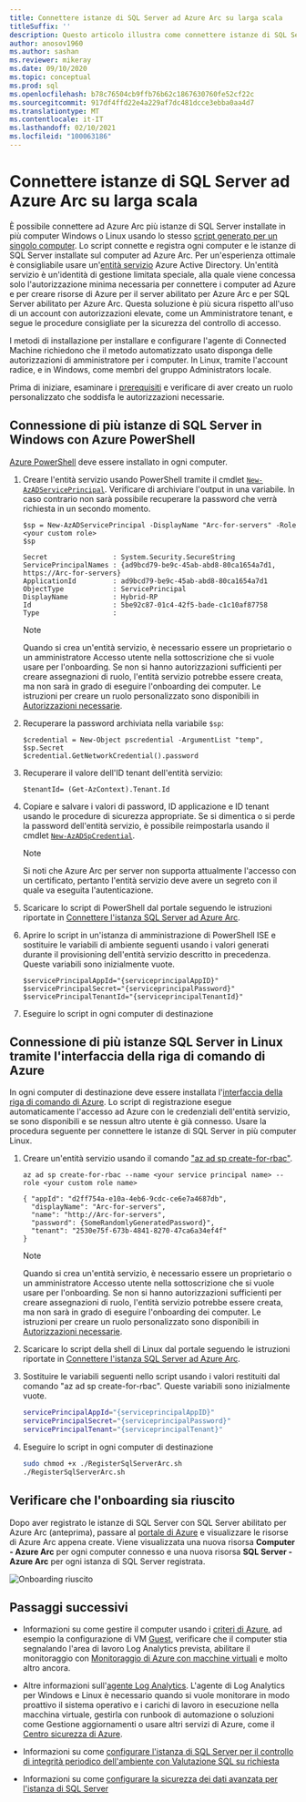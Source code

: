 ```yaml
---
title: Connettere istanze di SQL Server ad Azure Arc su larga scala
titleSuffix: ''
description: Questo articolo illustra come connettere istanze di SQL Server come SQL Server abilitato per Azure Arc (anteprima) usando un'entità servizio.
author: anosov1960
ms.author: sashan
ms.reviewer: mikeray
ms.date: 09/10/2020
ms.topic: conceptual
ms.prod: sql
ms.openlocfilehash: b78c76504cb9ffb76b62c1867630760fe52cf22c
ms.sourcegitcommit: 917df4ffd22e4a229af7dc481dcce3ebba0aa4d7
ms.translationtype: MT
ms.contentlocale: it-IT
ms.lasthandoff: 02/10/2021
ms.locfileid: "100063186"
---
```

# <a name="connect-sql-server-instances-to-azure-arc-at-scale"></a>Connettere istanze di SQL Server ad Azure Arc su larga scala

È possibile connettere ad Azure Arc più istanze di SQL Server installate in più computer Windows o Linux usando lo stesso [script generato per un singolo computer](connect.md). Lo script connette e registra ogni computer e le istanze di SQL Server installate sul computer ad Azure Arc. Per un'esperienza ottimale è consigliabile usare un'[entità servizio](/azure/active-directory/develop/app-objects-and-service-principals) Azure Active Directory. Un'entità servizio è un'identità di gestione limitata speciale, alla quale viene concessa solo l'autorizzazione minima necessaria per connettere i computer ad Azure e per creare risorse di Azure per il server abilitato per Azure Arc e per SQL Server abilitato per Azure Arc. Questa soluzione è più sicura rispetto all'uso di un account con autorizzazioni elevate, come un Amministratore tenant, e segue le procedure consigliate per la sicurezza del controllo di accesso.  

I metodi di installazione per installare e configurare l'agente di Connected Machine richiedono che il metodo automatizzato usato disponga delle autorizzazioni di amministratore per i computer. In Linux, tramite l'account radice, e in Windows, come membri del gruppo Administrators locale.

Prima di iniziare, esaminare i [prerequisiti](overview.md#prerequisites) e verificare di aver creato un ruolo personalizzato che soddisfa le autorizzazioni necessarie.

## <a name="connecting-multiple-sql-server-instances-on-windows-using-azure-powershell"></a>Connessione di più istanze di SQL Server in Windows con Azure PowerShell

[Azure PowerShell](/powershell/azure/install-az-ps) deve essere installato in ogni computer.

1. Creare l'entità servizio usando PowerShell tramite il cmdlet [`New-AzADServicePrincipal`](/powershell/module/az.resources/new-azadserviceprincipal). Verificare di archiviare l'output in una variabile. In caso contrario non sarà possibile recuperare la password che verrà richiesta in un secondo momento.

    ```azurepowershell-interactive
    $sp = New-AzADServicePrincipal -DisplayName "Arc-for-servers" -Role <your custom role>
    $sp
    ```

    ```output
    Secret                : System.Security.SecureString
    ServicePrincipalNames : {ad9bcd79-be9c-45ab-abd8-80ca1654a7d1, https://Arc-for-servers}
    ApplicationId         : ad9bcd79-be9c-45ab-abd8-80ca1654a7d1
    ObjectType            : ServicePrincipal
    DisplayName           : Hybrid-RP
    Id                    : 5be92c87-01c4-42f5-bade-c1c10af87758
    Type                  :
    ```

   > [!NOTE]
   > Quando si crea un'entità servizio, è necessario essere un proprietario o un amministratore Accesso utente nella sottoscrizione che si vuole usare per l'onboarding. Se non si hanno autorizzazioni sufficienti per creare assegnazioni di ruolo, l'entità servizio potrebbe essere creata, ma non sarà in grado di eseguire l'onboarding dei computer. Le istruzioni per creare un ruolo personalizzato sono disponibili in [Autorizzazioni necessarie](overview.md#required-permissions).

2. Recuperare la password archiviata nella variabile `$sp`:

   ```azurepowershell-interactive
   $credential = New-Object pscredential -ArgumentList "temp", $sp.Secret
   $credential.GetNetworkCredential().password
   ```
3. Recuperare il valore dell'ID tenant dell'entità servizio:
 
   ```azurepowershell-interactive
   $tenantId= (Get-AzContext).Tenant.Id
   ```
4. Copiare e salvare i valori di password, ID applicazione e ID tenant usando le procedure di sicurezza appropriate. Se si dimentica o si perde la password dell'entità servizio, è possibile reimpostarla usando il cmdlet [`New-AzADSpCredential`](/powershell/module/azurerm.resources/new-azurermadspcredential).

   > [!NOTE]
   > Si noti che Azure Arc per server non supporta attualmente l'accesso con un certificato, pertanto l'entità servizio deve avere un segreto con il quale va eseguita l'autenticazione.

5. Scaricare lo script di PowerShell dal portale seguendo le istruzioni riportate in [Connettere l'istanza SQL Server ad Azure Arc](connect.md).

6. Aprire lo script in un'istanza di amministrazione di PowerShell ISE e sostituire le variabili di ambiente seguenti usando i valori generati durante il provisioning dell'entità servizio descritto in precedenza. Queste variabili sono inizialmente vuote.

   ```azurepowershell-interactive
   $servicePrincipalAppId="{serviceprincipalAppID}"
   $servicePrincipalSecret="{serviceprincipalPassword}"
   $servicePrincipalTenantId="{serviceprincipalTenantId}"
   ```

7. Eseguire lo script in ogni computer di destinazione

## <a name="connecting-multiple-sql-server-instances-on-linux-using-azure-cli"></a>Connessione di più istanze SQL Server in Linux tramite l'interfaccia della riga di comando di Azure

In ogni computer di destinazione deve essere installata l'[interfaccia della riga di comando di Azure](/cli/azure/install-azure-cli). Lo script di registrazione esegue automaticamente l'accesso ad Azure con le credenziali dell'entità servizio, se sono disponibili e se nessun altro utente è già connesso. Usare la procedura seguente per connettere le istanze di SQL Server in più computer Linux.

1. Creare un'entità servizio usando il comando ["az ad sp create-for-rbac"](/cli/azure/ad/sp#az_ad_sp_create_for_rbac).

   ```azurecli-interactive
   az ad sp create-for-rbac --name <your service principal name> --role <your custom role name>
   ```

   ```output
   { "appId": "d2ff754a-e10a-4eb6-9cdc-ce6e7a4687db",
     "displayName": "Arc-for-servers",
     "name": "http://Arc-for-servers",
     "password": {SomeRandomlyGeneratedPassword}",
     "tenant": "2530e75f-673b-4841-8270-47ca6a34ef4f"
   }
   ```

   > [!NOTE]
   > Quando si crea un'entità servizio, è necessario essere un proprietario o un amministratore Accesso utente nella sottoscrizione che si vuole usare per l'onboarding. Se non si hanno autorizzazioni sufficienti per creare assegnazioni di ruolo, l'entità servizio potrebbe essere creata, ma non sarà in grado di eseguire l'onboarding dei computer. Le istruzioni per creare un ruolo personalizzato sono disponibili in [Autorizzazioni necessarie](overview.md#required-permissions).

2. Scaricare lo script della shell di Linux dal portale seguendo le istruzioni riportate in [Connettere l'istanza SQL Server ad Azure Arc](connect.md).

3. Sostituire le variabili seguenti nello script usando i valori restituiti dal comando "az ad sp create-for-rbac". Queste variabili sono inizialmente vuote.

   ```bash
   servicePrincipalAppId="{serviceprincipalAppID}"
   servicePrincipalSecret="{serviceprincipalPassword}"
   servicePrincipalTenant="{serviceprincipalTenant}"
   ```

3. Eseguire lo script in ogni computer di destinazione
 
   ```bash
   sudo chmod +x ./RegisterSqlServerArc.sh
   ./RegisterSqlServerArc.sh
   ```

## <a name="validate-successful-onboarding"></a>Verificare che l'onboarding sia riuscito

Dopo aver registrato le istanze di SQL Server con SQL Server abilitato per Azure Arc (anteprima), passare al [portale di Azure](https://aka.ms/azureportal) e visualizzare le risorse di Azure Arc appena create. Viene visualizzata una nuova risorsa __Computer - Azure Arc__ per ogni computer connesso e una nuova risorsa __SQL Server - Azure Arc__ per ogni istanza di SQL Server registrata. 

![Onboarding riuscito](./media/join-at-scale/successful-onboard.png)

## <a name="next-steps"></a>Passaggi successivi

- Informazioni su come gestire il computer usando i [criteri di Azure](/azure/governance/policy/overview), ad esempio la configurazione di VM [Guest](/azure/governance/policy/concepts/guest-configuration), verificare che il computer stia segnalando l'area di lavoro Log Analytics prevista, abilitare il monitoraggio con [Monitoraggio di Azure con macchine virtuali](/azure/azure-monitor/insights/vminsights-enable-policy) e molto altro ancora.

- Altre informazioni sull'[agente Log Analytics](/azure/azure-monitor/platform/log-analytics-agent). L'agente di Log Analytics per Windows e Linux è necessario quando si vuole monitorare in modo proattivo il sistema operativo e i carichi di lavoro in esecuzione nella macchina virtuale, gestirla con runbook di automazione o soluzioni come Gestione aggiornamenti o usare altri servizi di Azure, come il [Centro sicurezza di Azure](/azure/security-center/security-center-intro).

- Informazioni su come [configurare l'istanza di SQL Server per il controllo di integrità periodico dell'ambiente con Valutazione SQL su richiesta](assess.md)

- Informazioni su come [configurare la sicurezza dei dati avanzata per l'istanza di SQL Server](configure-advanced-data-security.md)